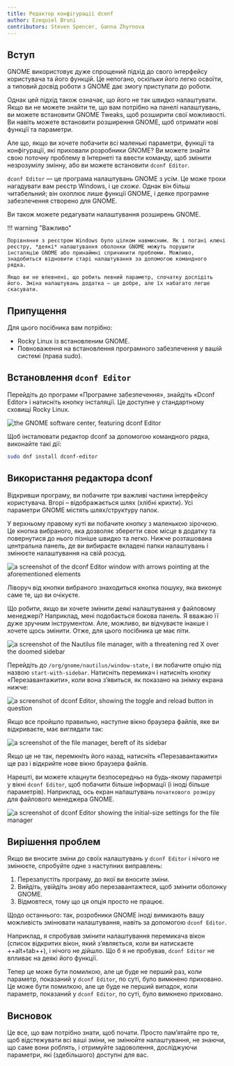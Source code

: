 ```yaml
---
title: Редактор конфігурації dconf
author: Ezequiel Bruni
contributors: Steven Spencer, Ganna Zhyrnova
---
```


## Вступ

GNOME використовує дуже спрощений підхід до свого інтерфейсу користувача та його функцій. Це непогано, оскільки його легко освоїти, а типовий досвід роботи з GNOME дає змогу приступати до роботи.

Однак цей підхід також означає, що його не так швидко налаштувати. Якщо ви не можете знайти те, що вам потрібно на панелі налаштувань, ви можете встановити GNOME Tweaks, щоб розширити свої можливості. Ви навіть можете встановити розширення GNOME, щоб отримати нові функції та параметри.

Але що, якщо ви хочете побачити всі маленькі параметри, функції та конфігурації, які приховали розробники GNOME? Ви можете знайти свою поточну проблему в Інтернеті та ввести команду, щоб змінити незрозумілу змінну, або ви можете встановити `dconf Editor`.

`dconf Editor` — це програма налаштувань GNOME з _усім_. Це може трохи нагадувати вам реєстр Windows, і це _схоже_. Однак він більш читабельний; він охоплює лише функції GNOME, і деяке програмне забезпечення створено для GNOME.

Ви також можете редагувати налаштування розширень GNOME.

!!! warning "Важливо"

```
Порівняння з реєстром Windows було цілком навмисним. Як і погані ключі реєстру, *деякі* налаштування оболонки GNOME можуть порушити інсталяцію GNOME або принаймні спричинити проблеми. Можливо, знадобиться відновити старі налаштування за допомогою командного рядка.

Якщо ви не впевнені, що робить певний параметр, спочатку дослідіть його. Зміна налаштувань додатка — це добре, але їх набагато легше скасувати.
```

## Припущення

Для цього посібника вам потрібно:

- Rocky Linux із встановленим GNOME.
- Повноваження на встановлення програмного забезпечення у вашій системі (права sudo).

## Встановлення `dconf Editor`

Перейдіть до програми «Програмне забезпечення», знайдіть «Dconf Editor» і натисніть кнопку інсталяції. Це доступне у стандартному сховищі Rocky Linux.

![the GNOME software center, featuring dconf Editor](images/dconf-01.png)

Щоб інсталювати редактор dconf за допомогою командного рядка, виконайте такі дії:

```bash
sudo dnf install dconf-editor
```

## Використання редактора dconf

Відкривши програму, ви побачите три важливі частини інтерфейсу користувача. Вгорі – відображається шлях (хлібні крихти). Усі параметри GNOME містять шлях/структуру папок.

У верхньому правому куті ви побачите кнопку з маленькою зірочкою. Це кнопка вибраного, яка дозволяє зберегти своє місце в додатку та повернутися до нього пізніше швидко та легко. Нижче розташована центральна панель, де ви вибираєте вкладені папки налаштувань і змінюєте налаштування на свій розсуд.

![a screenshot of the dconf Editor window with arrows pointing at the aforementioned elements](images/dconf-02.png)

Ліворуч від кнопки вибраного знаходиться кнопка пошуку, яка виконує саме те, що ви очікуєте.

Що робити, якщо ви хочете змінити деякі налаштування у файловому менеджері? Наприклад, мені подобається бокова панель. Я вважаю її дуже зручним інструментом. Але, можливо, ви відчуваєте інакше і хочете щось змінити. Отже, для цього посібника це має піти.

![a screenshot of the Nautilus file manager, with a threatening red X over the doomed sidebar](images/dconf-03.png)

Перейдіть до `/org/gnome/nautilus/window-state`, і ви побачите опцію під назвою `start-with-sidebar`. Натисніть перемикач і натисніть кнопку «Перезавантажити», коли вона з’явиться, як показано на знімку екрана нижче:

![a screenshot of dconf Editor, showing the toggle and reload button in question](images/dconf-04.png)

Якщо все пройшло правильно, наступне вікно браузера файлів, яке ви відкриваєте, має виглядати так:

![a screenshot of the file manager, bereft of its sidebar](images/dconf-05.png)

Якщо це не так, перемкніть його назад, натисніть «Перезавантажити» ще раз і відкрийте нове вікно браузера файлів.

Нарешті, ви можете клацнути безпосередньо на будь-якому параметрі у вікні `dconf Editor`, щоб побачити більше інформації (і іноді більше параметрів). Наприклад, ось екран налаштувань `початкового розміру` для файлового менеджера GNOME.

![a screenshot of dconf Editor showing the initial-size settings for the file manager](images/dconf-06.png)

## Вирішення проблем

Якщо ви вносите зміни до своїх налаштувань у `dconf Editor` і нічого не змінюєте, спробуйте одне з наступних виправлень:

1. Перезапустіть програму, до якої ви вносите зміни.
2. Вийдіть, увійдіть знову або перезавантажтеся, щоб змінити оболонку GNOME.
3. Відмовтеся, тому що ця опція просто не працює.

Щодо останнього: так, розробники GNOME іноді вимикають вашу можливість змінювати налаштування, навіть за допомогою `dconf Editor`.

Наприклад, я спробував змінити налаштування перемикача вікон (список відкритих вікон, який з’являється, коли ви натискаєте ++alt+tab++), і нічого не дійшло. Що б я не пробував, `dconf Editor` не впливає на деякі його функції.

Тепер це може бути помилкою, але це буде не перший раз, коли параметр, показаний у `dconf Editor`, по суті, було вимкнено приховано. Це може бути помилкою, але це буде не перший випадок, коли параметр, показаний у `dconf Editor`, по суті, було вимкнено приховано.

## Висновок

Це все, що вам потрібно знати, щоб почати. Просто пам’ятайте про те, щоб відстежувати всі ваші зміни, не змінюйте налаштування, не знаючи, що саме вони роблять, і отримуйте задоволення, досліджуючи параметри, які (здебільшого) доступні для вас.
